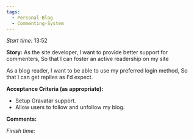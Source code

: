 ```yaml
---
tags:
  - Personal-Blog
  - Commenting-System
---
```

*Start time:* 13:52

**Story:** 
As the site developer, I want to provide better support for commenters,
So that I can foster an active readership on my site

As a blog reader, I want to be able to use my preferred login method,
So that I can get replies as I'd expect.

**Acceptance Criteria (as appropriate):**
- Setup Gravatar support.
- Allow users to follow and unfollow my blog.

**Comments:** 


*Finish time:* 